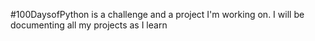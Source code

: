 #100DaysofPython is a challenge and a project I'm working on. I will be documenting all my projects as I learn
